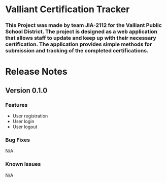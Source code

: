 # Valliant Certification Tracker

### This Project was made by team JIA-2112 for the Valliant Public School District. The project is designed as a web application that allows staff to update and keep up with their necessary certification. The application provides simple methods for submission and tracking of the completed certifications. 

# Release Notes

## Version 0.1.0

### Features
* User registration 
* User login 
* User logout

### Bug Fixes
N/A

### Known Issues 
N/A